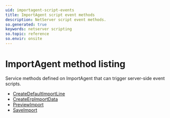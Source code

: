 ```yaml
---
uid: importagent-script-events
title: ImportAgent script event methods
description: NetServer script event methods.
so.generated: true
keywords: netserver scripting
so.topic: reference
so.envir: onsite
---
```


# ImportAgent method listing

Service methods defined on <see cref='T:IImportAgent'>ImportAgent</see> that can trigger server-side event scripts.

* [CreateDefaultImportLine](createdefaultimportline.md)
* [CreateErpImportData](createerpimportdata.md)
* [PreviewImport](previewimport.md)
* [SaveImport](saveimport.md)

